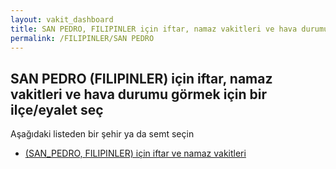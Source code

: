 ```yaml
---
layout: vakit_dashboard
title: SAN PEDRO, FILIPINLER için iftar, namaz vakitleri ve hava durumu - ilçe/eyalet seç
permalink: /FILIPINLER/SAN PEDRO
---
```


## SAN PEDRO (FILIPINLER) için iftar, namaz vakitleri ve hava durumu  görmek için bir ilçe/eyalet seç

Aşağıdaki listeden bir şehir ya da semt seçin

* [ (SAN_PEDRO, FILIPINLER) için iftar ve namaz vakitleri](/FILIPINLER/SAN_PEDRO/)

<script type="text/javascript">
  var GLOBAL_COUNTRY = 'FILIPINLER';
  var GLOBAL_CITY = 'SAN PEDRO';
  var GLOBAL_STATE = 'SAN PEDRO';
</script>
